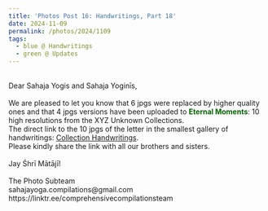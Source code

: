 ```yaml
---
title: 'Photos Post 16: Handwritings, Part 18'
date: 2024-11-09
permalink: /photos/2024/1109
tags:
  - blue @ Handwritings
  - green @ Updates
---
```


<p>
<br>
Dear Sahaja Yogis and Sahaja Yoginīs,<br>
<br>
We are pleased to let you know that 6 jpgs were replaced by higher quality ones and that 4 jpgs versions have been uploaded to <font color="DarkGreen"><b>Eternal Moments</b></font>: 10 high resolutions from the XYZ Unknown Collections.<br>
The direct link to the 10 jpgs of the letter in the smallest gallery of handwritings: <a href="https://eternalmoments.smugmug.com/Collections/Mahipalsingh-Jaisingh-Raul-Collection/Handwritings"> Collection Handwritings</a>.<br>
Please kindly share the link with all our brothers and sisters.<br>
<br>
Jay Śhrī Mātājī!<br>
<br>
The Photo Subteam<br>
sahajayoga.compilations@gmail.com<br>
https://linktr.ee/comprehensivecompilationsteam<br>
</p>